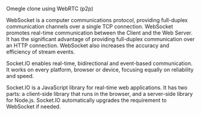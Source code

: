 Omegle clone using WebRTC (p2p)

WebSocket is a computer communications protocol, providing full-duplex communication channels over a single TCP connection.
WebSocket promotes real-time communication between the Client and the Web Server. It has the significant advantage of providing full-duplex communication over an HTTP connection. WebSocket also increases the accuracy and efficiency of stream events.


Socket.IO enables real-time, bidirectional and event-based communication. It works on every platform, browser or device, focusing equally on reliability and speed.

Socket.IO is a JavaScript library for real-time web applications. It has two parts: a client-side library that runs in the browser, and a server-side library for Node.js. Socket.IO automatically upgrades the requirement to WebSocket if needed.

